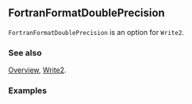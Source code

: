 ## FortranFormatDoublePrecision

`FortranFormatDoublePrecision` is an option for `Write2`.

### See also

[Overview](Extra/FeynCalc.md), [Write2](Write2.md).

### Examples